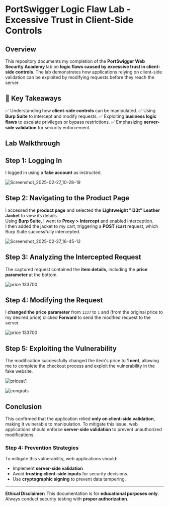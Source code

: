 #  PortSwigger Logic Flaw Lab - Excessive Trust in Client-Side Controls

##  Overview
This repository documents my completion of the **PortSwigger Web Security Academy** lab on **logic flaws caused by excessive trust in client-side controls**. The lab demonstrates how applications relying on client-side validation can be exploited by modifying requests before they reach the server.

## 🔑 Key Takeaways
✅ Understanding how **client-side controls** can be manipulated.
✅ Using **Burp Suite** to intercept and modify requests.
✅ Exploiting **business logic flaws** to escalate privileges or bypass restrictions.
✅ Emphasizing **server-side validation** for security enforcement.

## Lab Walkthrough

## Step 1: Logging In  
I logged in using a **fake account** as instructed.  

![Screenshot_2025-02-27_10-28-19](https://github.com/user-attachments/assets/fccd5ebe-79a0-43eb-9dad-591f667f68ef)

## Step 2: Navigating to the Product Page  
I accessed the **product page** and selected the **Lightweight "l33t" Leather Jacket** to view its details.  
Using **Burp Suite**, I went to **Proxy > Intercept** and enabled interception.  
I then added the jacket to my cart, triggering a **POST /cart** request, which Burp Suite successfully intercepted.  

 ![Screenshot_2025-02-27_16-45-12](https://github.com/user-attachments/assets/a5303e2d-59c3-49cb-8ab5-6e19495012c8)

## Step 3: Analyzing the Intercepted Request  
The captured request contained the **item details**, including the **price parameter** at the bottom.  

![price 133700](https://github.com/user-attachments/assets/928267f7-4d3c-429d-a740-dc32797dbf03)

## Step 4: Modifying the Request  
I **changed the price parameter** from `1337` to `1` and (from the original price to my desired price) clicked **Forward** to send the modified request to the server.  

![price 133700](https://github.com/user-attachments/assets/d1fa74c2-7dab-4362-9495-fe811e6394e6)


## Step 5: Exploiting the Vulnerability  
The modification successfully changed the item's price to **1 cent**, allowing me to complete the checkout process and exploit the vulnerability in the fake website.  

![priceat1](https://github.com/user-attachments/assets/af03cf0a-7792-44e5-90c9-634a830a6a2e)

![congrats](https://github.com/user-attachments/assets/2ec144db-596a-4415-9bf4-169509d12bb2)

## Conclusion  
This confirmed that the application relied **only on client-side validation**, making it vulnerable to manipulation. To mitigate this issue, web applications should enforce **server-side validation** to prevent unauthorized modifications.  


###  Step 4: Prevention Strategies
To mitigate this vulnerability, web applications should:
-  Implement **server-side validation**
-  Avoid **trusting client-side inputs** for security decisions.
-  Use **cryptographic signing** to prevent data tampering.

---
 **Ethical Disclaimer:** This documentation is for **educational purposes only**. Always conduct security testing with **proper authorization**.


